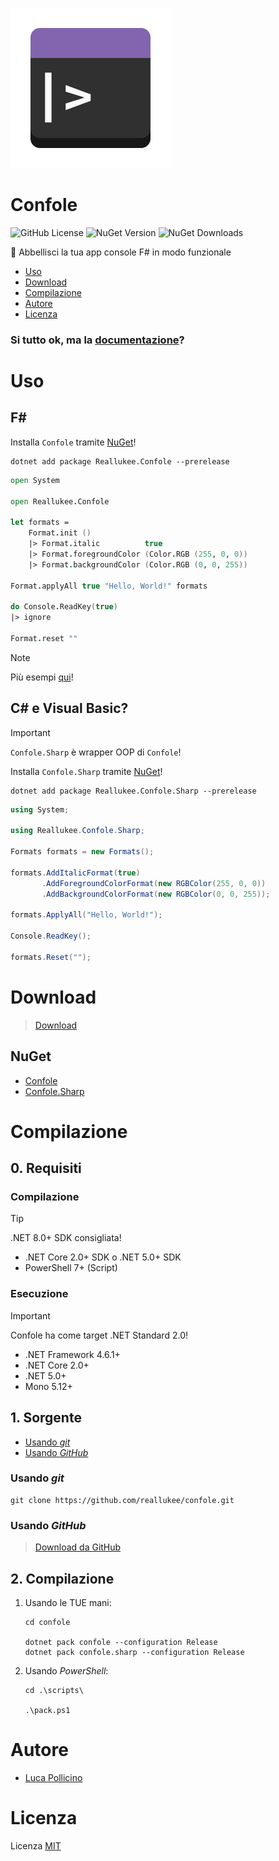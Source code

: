 ![confole.png](https://raw.githubusercontent.com/reallukee/confole/main/assets/confole.png)

# Confole

![GitHub License](https://img.shields.io/github/license/reallukee/confole)
![NuGet Version](https://img.shields.io/nuget/v/Reallukee.Confole)
![NuGet Downloads](https://img.shields.io/nuget/dt/Reallukee.Confole)

🎨 Abbellisci la tua app console F# in modo funzionale

* [Uso](#uso)
* [Download](#download)
* [Compilazione](#compilazione)
* [Autore](#autore)
* [Licenza](#licenza)



### Si tutto ok, ma la [documentazione](https://github.com/reallukee/confole)?



# Uso

## F#

Installa `Confole` tramite [NuGet](https://www.nuget.org/packages/Reallukee.Confole)!

```
dotnet add package Reallukee.Confole --prerelease
```

```fsharp
open System

open Reallukee.Confole

let formats =
    Format.init ()
    |> Format.italic          true
    |> Format.foregroundColor (Color.RGB (255, 0, 0))
    |> Format.backgroundColor (Color.RGB (0, 0, 255))

Format.applyAll true "Hello, World!" formats

do Console.ReadKey(true)
|> ignore

Format.reset ""
```

> [!NOTE]
> Più esempi [qui](./examples)!



## C# e Visual Basic?

> [!IMPORTANT]
> `Confole.Sharp` è wrapper OOP di `Confole`!

Installa `Confole.Sharp` tramite [NuGet](https://www.nuget.org/packages/Reallukee.Confole.Sharp)!

```
dotnet add package Reallukee.Confole.Sharp --prerelease
```

```csharp
using System;

using Reallukee.Confole.Sharp;

Formats formats = new Formats();

formats.AddItalicFormat(true)
       .AddForegroundColorFormat(new RGBColor(255, 0, 0))
       .AddBackgroundColorFormat(new RGBColor(0, 0, 255));

formats.ApplyAll("Hello, World!");

Console.ReadKey();

formats.Reset("");
```



# Download

> [Download](https://github.com/reallukee/confole/releases/latest)

## NuGet

* [Confole](https://www.nuget.org/packages/Reallukee.Confole)
* [Confole.Sharp](https://www.nuget.org/packages/Reallukee.Confole.Sharp)



# Compilazione

## 0. Requisiti

### Compilazione

> [!TIP]
> .NET 8.0+ SDK consigliata!

* .NET Core 2.0+ SDK o .NET 5.0+ SDK
* PowerShell 7+ (Script)

### Esecuzione

> [!IMPORTANT]
> Confole ha come target .NET Standard 2.0!

* .NET Framework 4.6.1+
* .NET Core 2.0+
* .NET 5.0+
* Mono 5.12+



## 1. Sorgente

* [Usando *git*](#usando-git)
* [Usando *GitHub*](#usando-github)

### Usando *git*

```
git clone https://github.com/reallukee/confole.git
```

### Usando *GitHub*

>[Download da GitHub](https://github.com/reallukee/confole/archive/main.zip)



## 2. Compilazione

1. Usando le TUE mani:

    ```
    cd confole

    dotnet pack confole --configuration Release
    dotnet pack confole.sharp --configuration Release
    ```

2. Usando *PowerShell*:

    ```pwsh
    cd .\scripts\

    .\pack.ps1
    ```



# Autore

* [Luca Pollicino](https://github.com/reallukee)



# Licenza

Licenza [MIT](./LICENSE)

